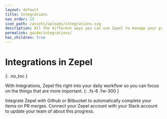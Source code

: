 ```yaml
---
layout: default
title: Integrations
nav_order: 13
icon_path: /assets/uploads/integrations.svg
description: All the different ways you can use Zepel to manage your project and ship new features.
permalink: guide/integrations/
has_children: true
---
```


# Integrations in Zepel
{: .no_toc }

With Integrations, Zepel fits right into your daily workflow so you can focus on the things that are more important.
{: .fs-6 .fw-300 }

Integrate Zepel with Github or Bitbucket to automatically complete your items on PR merges. Connect your Zepel account with your Slack account to update your team of about this progress.